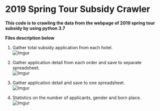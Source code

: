 # 2019 Spring Tour Subsidy Crawler

**This code is to crawling the data from the webpage of 2019 spring tour subsidy by using python 3.7**

**Files description below**

1. Gather total subsidy application from each hotel.<br>
![Imgur](https://i.imgur.com/88a1VZEl.png)

2. Gather application detail from each order and save to separate spreadsheet.<br>
![Imgur](https://i.imgur.com/w7ce9kzl.png)

3. Gather application detail and save to one spreadsheet.<br>
![Imgur](https://i.imgur.com/BqbSvFsl.png)

4. Statistics on the number of applicants, gender and born place.<br>
![Imgur](https://i.imgur.com/iGaneZjl.png)
